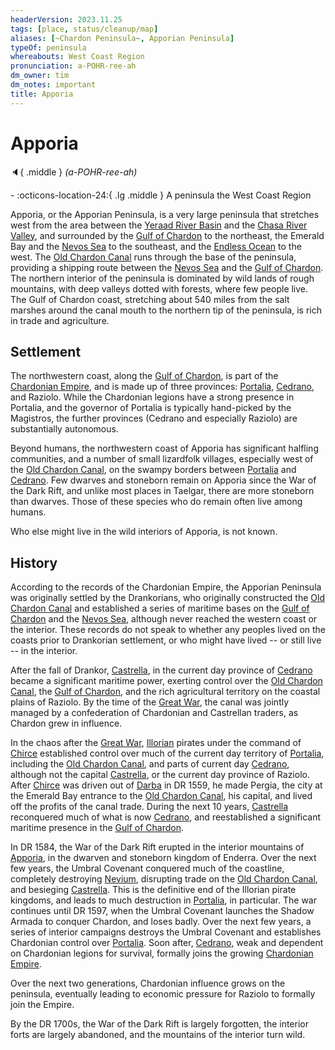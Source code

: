 ```yaml
---
headerVersion: 2023.11.25
tags: [place, status/cleanup/map]
aliases: [~Chardon Peninsula~, Apporian Peninsula]
typeOf: peninsula
whereabouts: West Coast Region
pronunciation: a-POHR-ree-ah
dm_owner: tim
dm_notes: important
title: Apporia
---
```

# Apporia
:speaker:{ .middle } *(a-POHR-ree-ah)*  
<div class="grid cards ext-narrow-margin ext-one-column" markdown>
-    :octicons-location-24:{ .lg .middle } A peninsula the West Coast Region  
</div>


Apporia, or the Apporian Peninsula, is a very large peninsula that stretches west from the area between the [Yeraad River Basin](<../../../major-rivers/yeraad-river-basin.md>) and the [Chasa River Valley](<../chasa-river-valley/chasa-river-valley.md>), and surrounded by the [Gulf of Chardon](<../../gulf-of-chardon.md>) to the northeast, the Emerald Bay and the [Nevos Sea](<../../../nevos-and-apporia/nevos-sea.md>) to the southeast, and the [Endless Ocean](<../../../endless-ocean.md>) to the west. The [Old Chardon Canal](<./old-chardon-canal.md>) runs through the base of the peninsula, providing a shipping route between the [Nevos Sea](<../../../nevos-and-apporia/nevos-sea.md>) and the [Gulf of Chardon](<../../gulf-of-chardon.md>). The northern interior of the peninsula is dominated by wild lands of rough mountains, with deep valleys dotted with forests, where few people live. The Gulf of Chardon coast, stretching about 540 miles from the salt marshes around the canal mouth to the northern tip of the peninsula, is rich in trade and agriculture. 
## Settlement

The northwestern coast, along the [Gulf of Chardon](<../../gulf-of-chardon.md>), is part of the [Chardonian Empire](<../chardonian-empire.md>), and is made up of three provinces: [Portalia](<./portalia.md>), [Cedrano](<./cedrano.md>), and Raziolo. While the Chardonian legions have a strong presence in Portalia, and the governor of Portalia is typically hand-picked by the Magistros, the further provinces (Cedrano and especially Raziolo) are substantially autonomous. 

Beyond humans, the northwestern coast of Apporia has significant halfling communities, and a number of small lizardfolk villages, especially west of the [Old Chardon Canal](<./old-chardon-canal.md>), on the swampy borders between [Portalia](<./portalia.md>) and [Cedrano](<./cedrano.md>). Few dwarves and stoneborn remain on Apporia since the War of the Dark Rift, and unlike most places in Taelgar, there are more stoneborn than dwarves. Those of these species who do remain often live among humans. 



Who else might live in the wild interiors of Apporia, is not known. 
## History 




According to the records of the Chardonian Empire, the Apporian Peninsula was originally settled by the Drankorians, who originally constructed the [Old Chardon Canal](<./old-chardon-canal.md>) and established a series of maritime bases on the [Gulf of Chardon](<../../gulf-of-chardon.md>) and the [Nevos Sea](<../../../nevos-and-apporia/nevos-sea.md>), although never reached the western coast or the interior. These records do not speak to whether any peoples lived on the coasts prior to Drankorian settlement, or who might have lived -- or still live -- in the interior. 

After the fall of Drankor, [Castrella](<./castrella.md>), in the current day province of [Cedrano](<./cedrano.md>) became a significant maritime power, exerting control over the [Old Chardon Canal](<./old-chardon-canal.md>), the [Gulf of Chardon](<../../gulf-of-chardon.md>), and the rich agricultural territory on the coastal plains of Raziolo. By the time of the [Great War](<../../../../events/1500s/great-war.md>), the canal was jointly managed by a confederation of Chardonian and Castrellan traders, as Chardon grew in influence. 

In the chaos after the [Great War](<../../../../events/1500s/great-war.md>), [Illorian](<../../../nevos-and-apporia/illoria.md>) pirates under the command of [Chirce](<../../../../people/historical-figures/chirce.md>) established control over much of the current day territory of [Portalia](<./portalia.md>), including the [Old Chardon Canal](<./old-chardon-canal.md>), and parts of current day [Cedrano](<./cedrano.md>), although not the capital [Castrella](<./castrella.md>), or the current day province of Raziolo. After [Chirce](<../../../../people/historical-figures/chirce.md>) was driven out of [Darba](<../../../greater-dunmar/realms/dunmar/coastal-dunmar/darba/darba.md>) in DR 1559, he made Pergia, the city at the Emerald Bay entrance to the [Old Chardon Canal](<./old-chardon-canal.md>), his capital, and lived off the profits of the canal trade. During the next 10 years, [Castrella](<./castrella.md>) reconquered much of what is now [Cedrano](<./cedrano.md>), and reestablished a significant maritime presence in the [Gulf of Chardon](<../../gulf-of-chardon.md>). 

In DR 1584, the War of the Dark Rift erupted in the interior mountains of [Apporia](<./apporia.md>), in the dwarven and stoneborn kingdom of Enderra. Over the next few years, the Umbral Covenant conquered much of the coastline, completely destroying [Nevium](<./nevium.md>), disrupting trade on the [Old Chardon Canal](<./old-chardon-canal.md>), and besieging [Castrella](<./castrella.md>). This is the definitive end of the Illorian pirate kingdoms, and leads to much destruction in [Portalia](<./portalia.md>), in particular. The war continues until DR 1597, when the Umbral Covenant launches the Shadow Armada to conquer Chardon, and loses badly. Over the next few years, a series of interior campaigns destroys the Umbral Covenant and establishes Chardonian control over [Portalia](<./portalia.md>). Soon after, [Cedrano](<./cedrano.md>), weak and dependent on Chardonian legions for survival, formally joins the growing [Chardonian Empire](<../chardonian-empire.md>). 



Over the next two generations, Chardonian influence grows on the peninsula, eventually leading to economic pressure for Raziolo to formally join the Empire.



By the DR 1700s, the War of the Dark Rift is largely forgotten, the interior forts are largely abandoned, and the mountains of the interior turn wild. 


